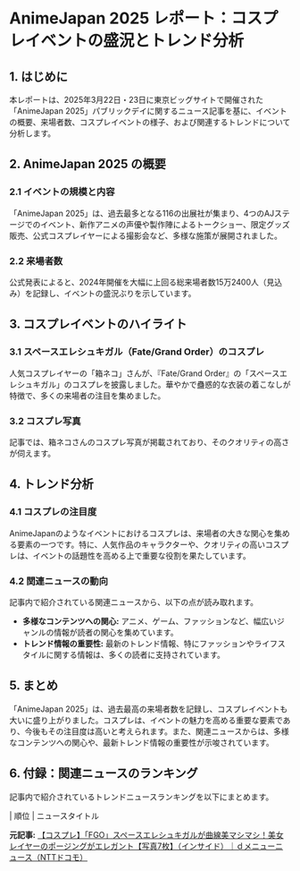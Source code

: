 # AnimeJapan 2025 レポート：コスプレイベントの盛況とトレンド分析

## 1. はじめに

本レポートは、2025年3月22日・23日に東京ビッグサイトで開催された「AnimeJapan 2025」パブリックデイに関するニュース記事を基に、イベントの概要、来場者数、コスプレイベントの様子、および関連するトレンドについて分析します。

## 2. AnimeJapan 2025 の概要

### 2.1 イベントの規模と内容

「AnimeJapan 2025」は、過去最多となる116の出展社が集まり、4つのAJステージでのイベント、新作アニメの声優や製作陣によるトークショー、限定グッズ販売、公式コスプレイヤーによる撮影会など、多様な施策が展開されました。

### 2.2 来場者数

公式発表によると、2024年開催を大幅に上回る総来場者数15万2400人（見込み）を記録し、イベントの盛況ぶりを示しています。

## 3. コスプレイベントのハイライト

### 3.1 スペースエレシュキガル（Fate/Grand Order）のコスプレ

人気コスプレイヤーの「箱ネコ」さんが、『Fate/Grand Order』の「スペースエレシュキガル」のコスプレを披露しました。華やかで蠱惑的な衣装の着こなしが特徴で、多くの来場者の注目を集めました。

### 3.2 コスプレ写真

記事では、箱ネコさんのコスプレ写真が掲載されており、そのクオリティの高さが伺えます。

## 4. トレンド分析

### 4.1 コスプレの注目度

AnimeJapanのようなイベントにおけるコスプレは、来場者の大きな関心を集める要素の一つです。特に、人気作品のキャラクターや、クオリティの高いコスプレは、イベントの話題性を高める上で重要な役割を果たしています。

### 4.2 関連ニュースの動向

記事内で紹介されている関連ニュースから、以下の点が読み取れます。

* **多様なコンテンツへの関心:** アニメ、ゲーム、ファッションなど、幅広いジャンルの情報が読者の関心を集めています。
* **トレンド情報の重要性:** 最新のトレンド情報、特にファッションやライフスタイルに関する情報は、多くの読者に支持されています。

## 5. まとめ

「AnimeJapan 2025」は、過去最高の来場者数を記録し、コスプレイベントも大いに盛り上がりました。コスプレは、イベントの魅力を高める重要な要素であり、今後もその注目度は高いと考えられます。また、関連ニュースからは、多様なコンテンツへの関心や、最新トレンド情報の重要性が示唆されています。

## 6. 付録：関連ニュースのランキング

記事内で紹介されているトレンドニュースランキングを以下にまとめます。

| 順位 | ニュースタイトル 

**元記事:** [【コスプレ】「FGO」スペースエレシュキガルが曲線美マシマシ！美女レイヤーのポージングがエレガント【写真7枚】（インサイド）｜ｄメニューニュース（NTTドコモ）](https://topics.smt.docomo.ne.jp/amp/article/insidegames/trend/insidegames-166116)